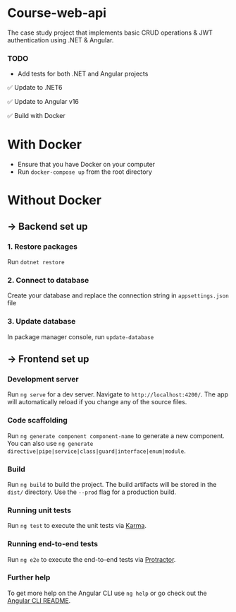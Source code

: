 # Course-web-api
The case study project that implements basic CRUD operations &amp; JWT authentication using .NET &amp; Angular.
### TODO
+ Add tests for both .NET and Angular projects

✅ Update to .NET6

✅ Update to Angular v16

✅ Build with Docker

# With Docker
+ Ensure that you have Docker on your computer
+ Run ```docker-compose up``` from the root directory

# Without Docker
## -> Backend set up

### 1. Restore packages
Run ``` dotnet restore ```

### 2. Connect to database
Create your database and replace the connection string in ```appsettings.json``` file

### 3. Update database
In package manager console, run ```update-database```

## -> Frontend set up

### Development server

Run `ng serve` for a dev server. Navigate to `http://localhost:4200/`. The app will automatically reload if you change any of the source files.

### Code scaffolding

Run `ng generate component component-name` to generate a new component. You can also use `ng generate directive|pipe|service|class|guard|interface|enum|module`.

### Build

Run `ng build` to build the project. The build artifacts will be stored in the `dist/` directory. Use the `--prod` flag for a production build.

### Running unit tests

Run `ng test` to execute the unit tests via [Karma](https://karma-runner.github.io).

### Running end-to-end tests

Run `ng e2e` to execute the end-to-end tests via [Protractor](http://www.protractortest.org/).

### Further help

To get more help on the Angular CLI use `ng help` or go check out the [Angular CLI README](https://github.com/angular/angular-cli/blob/master/README.md).
